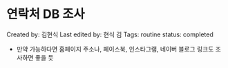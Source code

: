 # 연락처 DB 조사

Created by: 김현식
Last edited by: 현식 김
Tags: routine
status: completed

[](https://www.ftc.go.kr/www/bizCommList.do?key=3765)

[](https://www.bizno.net/article/1078691484)

- 만약 가능하다면 홈페이지 주소나, 페이스북, 인스타그램, 네이버 블로그 링크도 조사하면 좋을 듯